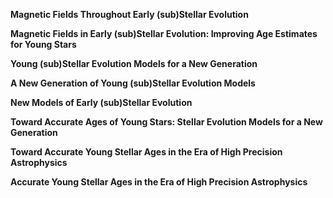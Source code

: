 __Magnetic Fields Throughout Early (sub)Stellar Evolution__

__Magnetic Fields in Early (sub)Stellar Evolution: Improving Age Estimates for Young Stars__

__Young (sub)Stellar Evolution Models for a New Generation__

__A New Generation of Young (sub)Stellar Evolution Models__

__New Models of Early (sub)Stellar Evolution__

__Toward Accurate Ages of Young Stars: Stellar Evolution Models for a New Generation__

__Toward Accurate Young Stellar Ages in the Era of High Precision Astrophysics__

__Accurate Young Stellar Ages in the Era of High Precision Astrophysics__
